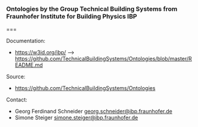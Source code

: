 ### Ontologies by the Group Technical Building Systems from Fraunhofer Institute for Building Physics IBP
===

Documentation:

* https://w3id.org/ibp/ --> https://github.com/TechnicalBuildingSystems/Ontologies/blob/master/README.md

Source:

* https://github.com/TechnicalBuildingSystems/Ontologies


Contact:

* Georg Ferdinand Schneider <georg.schneider@ibp.fraunhofer.de>
* Simone Steiger <simone.steiger@ibp.fraunhofer.de>
